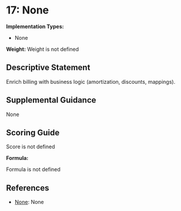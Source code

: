 # 17: None

**Implementation Types:**

- None

**Weight:** Weight is not defined

## Descriptive Statement

Enrich billing with business logic (amortization, discounts, mappings).

## Supplemental Guidance

None

## Scoring Guide

Score is not defined

**Formula:**

Formula is not defined

## References

- [None](None): None
